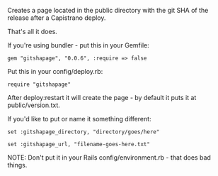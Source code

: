 Creates a page located in the public directory with the git SHA of the release after a Capistrano deploy.

That's all it does.

If you're using bundler - put this in your Gemfile:

`gem "gitshapage", "0.0.6", :require => false`

Put this in your config/deploy.rb:

`require "gitshapage"`

After deploy:restart it will create the page - by default it puts it at public/version.txt.

If you'd like to put or name it something different:

`set :gitshapage_directory, "directory/goes/here"`

`set :gitshapage_url, "filename-goes-here.txt"`

NOTE: Don't put it in your Rails config/environment.rb - that does bad things.